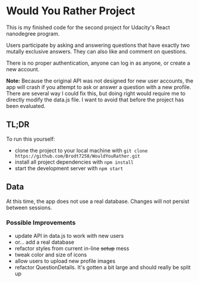 # Would You Rather Project

This is my finished code for the second project for Udacity's React nanodegree program.

Users participate by asking and answering questions that have exactly two mutally exclusive answers.
They can also like and comment on questions.

There is no proper authentication, anyone can log in as anyone, or create a new account.

**Note:** Because the original API was not designed for new user accounts, the app will crash if you
attempt to ask or answer a question with a new profile.  There are several way I could fix this, but doing right 
would require me to directly modify the data.js file.  I want to avoid that before the project has been evaluated.

## TL;DR

To run this yourself:

* clone the project to your local machine with `git clone https://github.com/Brodt7258/WouldYouRather.git`
* install all project dependencies with `npm install`
* start the development server with `npm start`

## Data

At this time, the app does not use a real database.  Changes will not persist between sessions.

### Possible Improvements

* update API in data.js to work with new users
* or... add a real database
* refactor styles from current in-line ~~setup~~ mess
* tweak color and size of icons
* allow users to upload new profile images
* refactor QuestionDetails. It's gotten a bit large and should really be split up